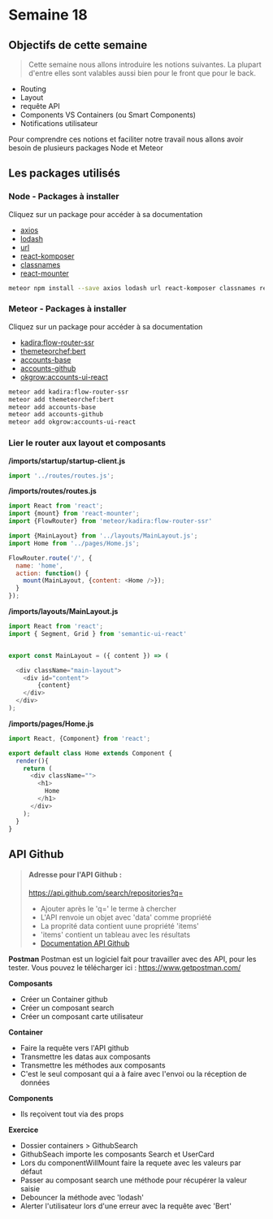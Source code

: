 # Semaine 18

## Objectifs de cette semaine

> Cette semaine nous allons introduire les notions suivantes. La plupart d'entre elles sont valables aussi bien pour le front que pour le back.

* Routing
* Layout
* requête API
* Components VS Containers (ou Smart Components)
* Notifications utilisateur

Pour comprendre ces notions et faciliter notre travail nous allons avoir besoin de plusieurs packages Node et Meteor

## Les packages utilisés

### Node - Packages à installer

Cliquez sur un package pour accéder à sa documentation

* [axios](https://www.npmjs.com/package/axios)
* [lodash](https://www.npmjs.com/package/lodash)
* [url](https://www.npmjs.com/package/url)
* [react-komposer](https://www.npmjs.com/package/react-komposer)
* [classnames](https://www.npmjs.com/package/classnames)
* [react-mounter](https://github.com/kadirahq/react-mounter)

```bash
meteor npm install --save axios lodash url react-komposer classnames react-mounter
```

### Meteor - Packages à installer

Cliquez sur un package pour accéder à sa documentation

* [kadira:flow-router-ssr](https://github.com/kadirahq/flow-router/tree/ssr)
* [themeteorchef:bert](https://atmospherejs.com/themeteorchef/bert)
* [accounts-base](https://atmospherejs.com/meteor/accounts-base)
* [accounts-github](https://atmospherejs.com/meteor/accounts-password)
* [okgrow:accounts-ui-react](https://github.com/okgrow/accounts-ui-react)

```bash
meteor add kadira:flow-router-ssr
meteor add themeteorchef:bert
meteor add accounts-base
meteor add accounts-github
meteor add okgrow:accounts-ui-react
```

### Lier le router aux layout et composants

 **/imports/startup/startup-client.js**
 ```javascript
 import '../routes/routes.js';
 ```
 **/imports/routes/routes.js**
 ```javascript
 import React from 'react';
 import {mount} from 'react-mounter';
 import {FlowRouter} from 'meteor/kadira:flow-router-ssr'

 import {MainLayout} from '../layouts/MainLayout.js';
 import Home from '../pages/Home.js';

 FlowRouter.route('/', {
   name: 'home',
   action: function() {
     mount(MainLayout, {content: <Home />});
   }
 });

 ```
 **/imports/layouts/MainLayout.js**
 ```javascript
 import React from 'react';
 import { Segment, Grid } from 'semantic-ui-react'


 export const MainLayout = ({ content }) => (

   <div className="main-layout">
     <div id="content">
         {content}
     </div>
   </div>
 );
 ```
 **/imports/pages/Home.js**
 ```javascript
 import React, {Component} from 'react';

 export default class Home extends Component {
   render(){
     return (
       <div className="">
         <h1>
           Home
         </h1>
       </div>
     );
   }
 }
 ```
## API Github

> ####  Adresse pour l'API Github :
> https://api.github.com/search/repositories?q=
> * Ajouter après le 'q=' le terme à chercher
> * L'API renvoie un objet avec 'data' comme propriété
> * La proprité data contient uune propriété 'items'
> * 'items' contient un tableau avec les résultats
> * [Documentation API Github](https://developer.github.com/v3/search/)

**Postman**
Postman est un logiciel fait pour travailler avec des API, pour les tester. Vous pouvez le télécharger ici : https://www.getpostman.com/


**Composants**

  * Créer un Container github
  * Créer un composant search
  * Créer un composant carte utilisateur

**Container**

  * Faire la requête vers l'API github
  * Transmettre les datas aux composants
  * Transmettre les méthodes aux composants
  * C'est le seul composant qui a à faire avec l'envoi ou la réception de données

**Components**

  * Ils reçoivent tout via des props

**Exercice**

 * Dossier containers > GithubSearch
 * GithubSeach importe les composants Search et UserCard
 * Lors du componentWillMount faire la requete avec les valeurs par défaut
 * Passer au composant search une méthode pour récupérer la valeur saisie
 * Debouncer la méthode avec 'lodash'
 * Alerter l'utilisateur lors d'une erreur avec la requête avec 'Bert'
